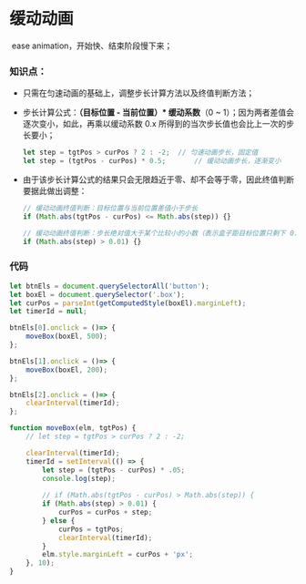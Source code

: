 # 缓动动画

​	ease animation，开始快、结束阶段慢下来；



### 知识点：

* 只需在匀速动画的基础上，调整步长计算方法以及终值判断方法；

* 步长计算公式：**（目标位置 - 当前位置）* 缓动系数**（0 ~ 1）；因为两者差值会逐次变小，如此，再乘以缓动系数 0.x 所得到的当次步长值也会比上一次的步长要小；

  ```js
  let step = tgtPos > curPos ? 2 : -2;	// 匀速动画步长，固定值
  let step = (tgtPos - curPos) * 0.5;		// 缓动动画步长，逐渐变小
  ```

* 由于该步长计算公式的结果只会无限趋近于零、却不会等于零，因此终值判断要据此做出调整：

  ```js
  // 缓动动画终值判断：目标位置与当前位置差值小于步长
  if (Math.abs(tgtPos - curPos) <= Math.abs(step)) {}
  
  // 缓动动画终值判断：步长绝对值大于某个比较小的小数（表示盒子距目标位置只剩下 0.01px 了
  if (Math.abs(step) > 0.01) {}    
  ```

  

### 代码

```js
let btnEls = document.querySelectorAll('button');
let boxEl = document.querySelector('.box');
let curPos = parseInt(getComputedStyle(boxEl).marginLeft);
let timerId = null;

btnEls[0].onclick = ()=> {
    moveBox(boxEl, 500);
};

btnEls[1].onclick = ()=> {
    moveBox(boxEl, 200);
};

btnEls[2].onclick = ()=> {
    clearInterval(timerId);
};

function moveBox(elm, tgtPos) {
    // let step = tgtPos > curPos ? 2 : -2;

    clearInterval(timerId);
    timerId = setInterval(() => {
        let step = (tgtPos - curPos) * .05;
        console.log(step);
        
        // if (Math.abs(tgtPos - curPos) > Math.abs(step)) {
        if (Math.abs(step) > 0.01) {
            curPos = curPos + step;
        } else {
            curPos = tgtPos;
            clearInterval(timerId);
        }
        elm.style.marginLeft = curPos + 'px';
    }, 10);
}
```

